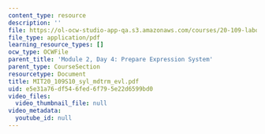 ```yaml
---
content_type: resource
description: ''
file: https://ol-ocw-studio-app-qa.s3.amazonaws.com/courses/20-109-laboratory-fundamentals-in-biological-engineering-spring-2010/e5e31a76df546fed6f795e22d6599bd0_MIT20_109S10_syl_mdtrm_evl.pdf
file_type: application/pdf
learning_resource_types: []
ocw_type: OCWFile
parent_title: 'Module 2, Day 4: Prepare Expression System'
parent_type: CourseSection
resourcetype: Document
title: MIT20_109S10_syl_mdtrm_evl.pdf
uid: e5e31a76-df54-6fed-6f79-5e22d6599bd0
video_files:
  video_thumbnail_file: null
video_metadata:
  youtube_id: null
---
```

